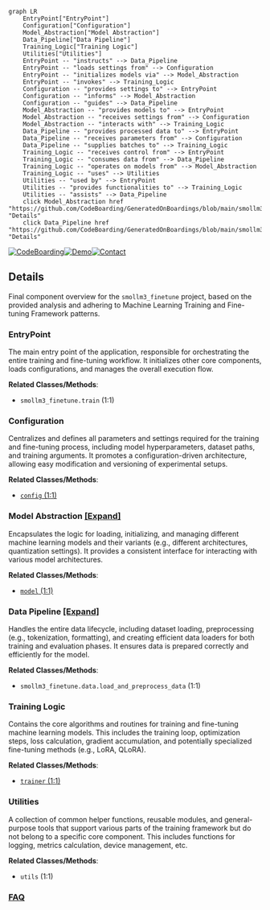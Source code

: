 ```mermaid
graph LR
    EntryPoint["EntryPoint"]
    Configuration["Configuration"]
    Model_Abstraction["Model Abstraction"]
    Data_Pipeline["Data Pipeline"]
    Training_Logic["Training Logic"]
    Utilities["Utilities"]
    EntryPoint -- "instructs" --> Data_Pipeline
    EntryPoint -- "loads settings from" --> Configuration
    EntryPoint -- "initializes models via" --> Model_Abstraction
    EntryPoint -- "invokes" --> Training_Logic
    Configuration -- "provides settings to" --> EntryPoint
    Configuration -- "informs" --> Model_Abstraction
    Configuration -- "guides" --> Data_Pipeline
    Model_Abstraction -- "provides models to" --> EntryPoint
    Model_Abstraction -- "receives settings from" --> Configuration
    Model_Abstraction -- "interacts with" --> Training_Logic
    Data_Pipeline -- "provides processed data to" --> EntryPoint
    Data_Pipeline -- "receives parameters from" --> Configuration
    Data_Pipeline -- "supplies batches to" --> Training_Logic
    Training_Logic -- "receives control from" --> EntryPoint
    Training_Logic -- "consumes data from" --> Data_Pipeline
    Training_Logic -- "operates on models from" --> Model_Abstraction
    Training_Logic -- "uses" --> Utilities
    Utilities -- "used by" --> EntryPoint
    Utilities -- "provides functionalities to" --> Training_Logic
    Utilities -- "assists" --> Data_Pipeline
    click Model_Abstraction href "https://github.com/CodeBoarding/GeneratedOnBoardings/blob/main/smollm3_finetune/Model_Abstraction.md" "Details"
    click Data_Pipeline href "https://github.com/CodeBoarding/GeneratedOnBoardings/blob/main/smollm3_finetune/Data_Pipeline.md" "Details"
```

[![CodeBoarding](https://img.shields.io/badge/Generated%20by-CodeBoarding-9cf?style=flat-square)](https://github.com/CodeBoarding/CodeBoarding)[![Demo](https://img.shields.io/badge/Try%20our-Demo-blue?style=flat-square)](https://www.codeboarding.org/demo)[![Contact](https://img.shields.io/badge/Contact%20us%20-%20contact@codeboarding.org-lightgrey?style=flat-square)](mailto:contact@codeboarding.org)

## Details

Final component overview for the `smollm3_finetune` project, based on the provided analysis and adhering to Machine Learning Training and Fine-tuning Framework patterns.

### EntryPoint
The main entry point of the application, responsible for orchestrating the entire training and fine-tuning workflow. It initializes other core components, loads configurations, and manages the overall execution flow.


**Related Classes/Methods**:

- `smollm3_finetune.train` (1:1)


### Configuration
Centralizes and defines all parameters and settings required for the training and fine-tuning process, including model hyperparameters, dataset paths, and training arguments. It promotes a configuration-driven architecture, allowing easy modification and versioning of experimental setups.


**Related Classes/Methods**:

- <a href="https://github.com/Josephrp/smollm3_finetune/blob/main/src/config.py#L1-L1" target="_blank" rel="noopener noreferrer">`config` (1:1)</a>


### Model Abstraction [[Expand]](./Model_Abstraction.md)
Encapsulates the logic for loading, initializing, and managing different machine learning models and their variants (e.g., different architectures, quantization settings). It provides a consistent interface for interacting with various model architectures.


**Related Classes/Methods**:

- <a href="https://github.com/Josephrp/smollm3_finetune/blob/main/src/model.py#L1-L1" target="_blank" rel="noopener noreferrer">`model` (1:1)</a>


### Data Pipeline [[Expand]](./Data_Pipeline.md)
Handles the entire data lifecycle, including dataset loading, preprocessing (e.g., tokenization, formatting), and creating efficient data loaders for both training and evaluation phases. It ensures data is prepared correctly and efficiently for the model.


**Related Classes/Methods**:

- `smollm3_finetune.data.load_and_preprocess_data` (1:1)


### Training Logic
Contains the core algorithms and routines for training and fine-tuning machine learning models. This includes the training loop, optimization steps, loss calculation, gradient accumulation, and potentially specialized fine-tuning methods (e.g., LoRA, QLoRA).


**Related Classes/Methods**:

- <a href="https://github.com/Josephrp/smollm3_finetune/blob/main/src/trainer.py#L1-L1" target="_blank" rel="noopener noreferrer">`trainer` (1:1)</a>


### Utilities
A collection of common helper functions, reusable modules, and general-purpose tools that support various parts of the training framework but do not belong to a specific core component. This includes functions for logging, metrics calculation, device management, etc.


**Related Classes/Methods**:

- `utils` (1:1)




### [FAQ](https://github.com/CodeBoarding/GeneratedOnBoardings/tree/main?tab=readme-ov-file#faq)